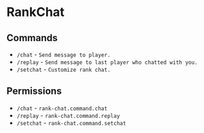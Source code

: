 # RankChat
## Commands

* `/chat` - `Send message to player.`
* `/replay` - `Send message to last player who chatted with you.`
* `/setchat` - `Customize rank chat.`

## Permissions
* `/chat` - `rank-chat.command.chat`
* `/replay` - `rank-chat.command.replay`
* `/setchat` - `rank-chat.command.setchat`
